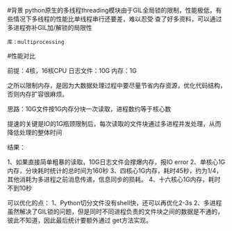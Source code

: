 #背景
python原生的多线程threading模块由于GIL全局锁的限制，性能极低，有些情况下多线程的性能比单线程串行还要差，难以忍受
查了好多资料，可以通过多进程弥补GIL加/解锁的局限性
	
	库：multiprocessing
#性能对比

前提：4核，16核CPU
日志文件：10G
内存：1G

之所以限制内存，是因为大数据处理过程中要尽量节省内存资源，优化代码结构，否则内存扩容很麻烦。

思路：10G文件按1G内存分块一次读取，进程数约等于核心数

提速的关键是IO的1G瓶颈限制后，每次读取的文件块通过多进程并发处理，从而降低处理的整体时间


结果：

1、如果直接简单粗暴的读取，10G日志文件会撑爆内存，报IO error
2、单核心1G内存，分块耗时统计的总时间为160秒
3、四核心1G内存，耗时45秒，约为1/4，其他消耗为多进程之前消息传递，信息同步的损耗。
4、十六核心1G内存，耗时不到10秒





可以优化的点：
1、Python切分文件没有shell快，还可以再优化2-3s
2、多进程虽然解决了GIL锁的问题，但是同时不同进程负责的文件块之间的数据是不通的，彼此不知道，因此最后统计要额外通过
get方法实现。